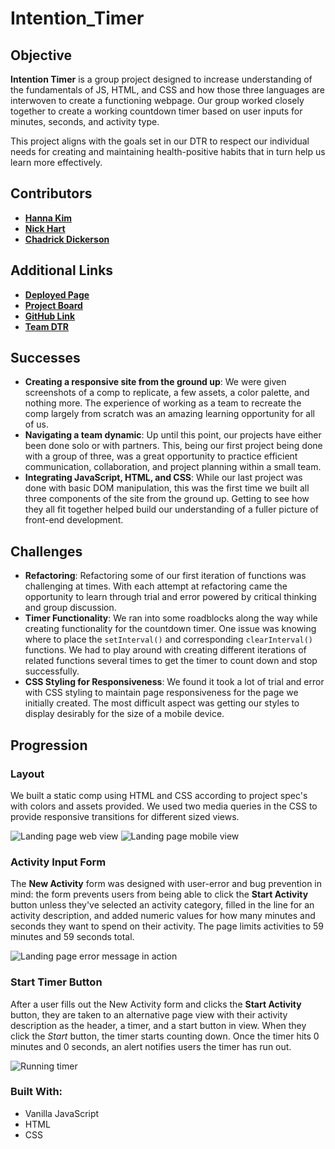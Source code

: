 # Intention_Timer

## Objective

**Intention Timer** is a group project designed to increase understanding of the fundamentals of JS, HTML, and CSS and how those three languages are interwoven to create a functioning webpage. Our group worked closely together to create a working countdown timer based on user inputs for minutes, seconds, and activity type.

This project aligns with the goals set in our DTR to respect our individual needs for creating and maintaining health-positive habits that in turn help us learn more effectively.

## Contributors
- [**Hanna Kim**](https://github.com/hannakim91)
- [**Nick Hart**](https://github.com/nickhartdev)
- [**Chadrick Dickerson**](https://github.com/chadrick-d-dev)

## Additional Links
- **[Deployed Page](https://nickhartdev.github.io/Intention_Timer/)**
- **[Project Board](https://github.com/nickhartdev/Intention_Timer/projects/1)**
- **[GitHub Link](https://github.com/nickhartdev/Intention_Timer)**
- **[Team DTR](https://gist.github.com/nickhartdev/857df23059be59dc29b5751cd00fd2ad)**

## Successes

- **Creating a responsive site from the ground up**: We were given screenshots of a comp to replicate, a few assets, a color palette, and nothing more. The experience of working as a team to recreate the comp largely from scratch was an amazing learning opportunity for all of us.
- **Navigating a team dynamic**: Up until this point, our projects have either been done solo or with partners. This, being our first project being done with a group of three, was a great opportunity to practice efficient communication, collaboration, and project planning within a small team.
- **Integrating JavaScript, HTML, and CSS**: While our last project was done with basic DOM manipulation, this was the first time we built all three components of the site from the ground up. Getting to see how they all fit together helped build our understanding of a fuller picture of front-end development.

## Challenges

- **Refactoring**: Refactoring some of our first iteration of functions was challenging at times.
With each attempt at refactoring came the opportunity to learn through trial and error powered by critical thinking and group discussion.
- **Timer Functionality**: We ran into some roadblocks along the way while creating functionality for the countdown timer. One issue was knowing where to place the `setInterval()` and corresponding `clearInterval()` functions. We had to play around with creating different iterations of related functions several times to get the timer to count down and stop successfully.
- **CSS Styling for Responsiveness**: We found it took a lot of trial and error with CSS styling to maintain page responsiveness for the page we initially created. The most difficult aspect was getting our styles to display desirably for the size of a mobile device.

## Progression
### **Layout**
  We built a static comp using HTML and CSS according to project spec's with colors and assets provided.
  We used two media queries in the CSS to provide responsive transitions for different sized views.  
  
  ![Landing page web view](assets/screenshots/landingpage.png)
  ![Landing page mobile view](assets/screenshots/mobileview.png)
### Activity Input Form
  The **New Activity** form was designed with user-error and bug prevention in mind: the form prevents users from being able to click the **Start Activity** button unless they've selected an activity category, filled in the line for an activity description, and added numeric values for how many minutes and seconds they want to spend on their activity. The page limits activities to 59 minutes and 59 seconds total.  
  
  ![Landing page error message in action](assets/screenshots/errormessages.png)
### Start Timer Button
  After a user fills out the New Activity form and clicks the **Start Activity** button, they are taken to an alternative page view with their activity description as the header, a timer, and a start button in view. When they click the *Start* button, the timer starts counting down. Once the timer hits 0 minutes and 0 seconds, an alert notifies users the timer has run out.  
  
  ![Running timer](assets/screenshots/runningtimer.png)

### **Built With:**
* Vanilla JavaScript
* HTML
* CSS
